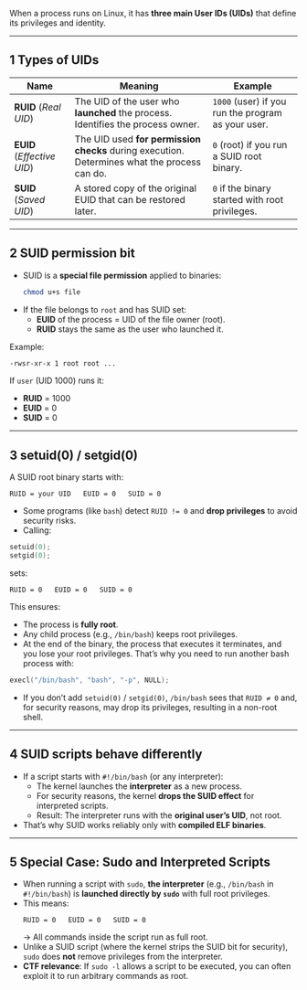 When a process runs on Linux, it has **three main User IDs (UIDs)** that define its privileges and identity.

---

## 1 Types of UIDs

| Name                       | Meaning                                                                                      | Example                                            |
| -------------------------- | -------------------------------------------------------------------------------------------- | -------------------------------------------------- |
| **RUID** (*Real UID*)      | The UID of the user who **launched** the process. Identifies the process owner.              | `1000` (user) if you run the program as your user. |
| **EUID** (*Effective UID*) | The UID used **for permission checks** during execution. Determines what the process can do. | `0` (root) if you run a SUID root binary.          |
| **SUID** (*Saved UID*)     | A stored copy of the original EUID that can be restored later.                               | `0` if the binary started with root privileges.    |

---

## 2 SUID permission bit

- SUID is a **special file permission** applied to binaries:  
  ```bash
  chmod u+s file
  ```
- If the file belongs to `root` and has SUID set:
  - **EUID** of the process = UID of the file owner (root).
  - **RUID** stays the same as the user who launched it.

Example:
```bash
-rwsr-xr-x 1 root root ...
```
If `user` (UID 1000) runs it:
- **RUID** = 1000  
- **EUID** = 0  
- **SUID** = 0  

---

## 3 setuid(0) / setgid(0)

A SUID root binary starts with:
```
RUID = your UID   EUID = 0   SUID = 0
```
- Some programs (like `bash`) detect `RUID != 0` and **drop privileges** to avoid security risks.
- Calling:
```c
setuid(0);
setgid(0);
```
sets:
```
RUID = 0   EUID = 0   SUID = 0
```
This ensures:
- The process is **fully root**.
- Any child process (e.g., `/bin/bash`) keeps root privileges.
- At the end of the binary, the process that executes it terminates, and you lose your root privileges. That’s why you need to run another bash process with:
```c
execl("/bin/bash", "bash", "-p", NULL);
```
- If you don’t add `setuid(0)` / `setgid(0)`, `/bin/bash` sees that `RUID ≠ 0` and, for security reasons, may drop its privileges, resulting in a non-root shell.

---

## 4  SUID scripts behave differently

- If a script starts with `#!/bin/bash` (or any interpreter):
  - The kernel launches the **interpreter** as a new process.
  - For security reasons, the kernel **drops the SUID effect** for interpreted scripts.
  - Result: The interpreter runs with the **original user’s UID**, not root.
- That’s why SUID works reliably only with **compiled ELF binaries**.

---

## 5 Special Case: Sudo and Interpreted Scripts

- When running a script with `sudo`, **the interpreter** (e.g., `/bin/bash` in `#!/bin/bash`) is **launched directly by `sudo`** with full root privileges.
- This means:
  ```
  RUID = 0   EUID = 0   SUID = 0
  ```
  → All commands inside the script run as full root.
- Unlike a SUID script (where the kernel strips the SUID bit for security), `sudo` does **not** remove privileges from the interpreter.
- **CTF relevance**: If `sudo -l` allows a script to be executed, you can often exploit it to run arbitrary commands as root.